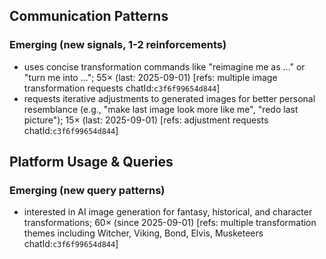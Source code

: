 ## Communication Patterns
### Emerging (new signals, 1-2 reinforcements)
- uses concise transformation commands like "reimagine me as ..." or "turn me into ..."; 55× (last: 2025-09-01) [refs: multiple image transformation requests chatId:`c3f6f99654d844`]
- requests iterative adjustments to generated images for better personal resemblance (e.g., "make last image look more like me", "redo last picture"); 15× (last: 2025-09-01) [refs: adjustment requests chatId:`c3f6f99654d844`]

## Platform Usage & Queries
### Emerging (new query patterns)
- interested in AI image generation for fantasy, historical, and character transformations; 60× (since 2025-09-01) [refs: multiple transformation themes including Witcher, Viking, Bond, Elvis, Musketeers chatId:`c3f6f99654d844`]